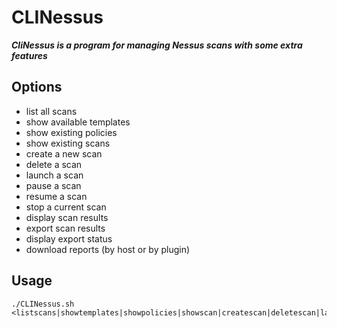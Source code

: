 # CLINessus

***CliNessus is a program for managing Nessus scans with some extra features***

## Options

* list all scans
* show available templates
* show existing policies
* show existing scans
* create a new scan
* delete a scan
* launch a scan
* pause a scan
* resume a scan
* stop a current scan
* display scan results
* export scan results
* display export status
* download reports (by host or by plugin)

## Usage

```shell
./CLINessus.sh <listscans|showtemplates|showpolicies|showscan|createscan|deletescan|launchscan|pausescan|resumescan|stopscan|resultscan|exportscan|exportstatus|exportdownload>
```
